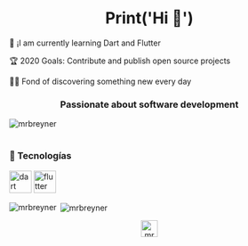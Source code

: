 <h1 align="center">Print('Hi 👋')</h1>

<p align="left">🐻 ¡I am currently learning Dart and Flutter</p>
<p align="left">🏆 2020 Goals: Contribute and publish open source projects</p>
<p align="left">👨‍💻 Fond of discovering something new every day</p>

<h3 align="center">Passionate about software development</h3>

<p align="left"> <img src="https://komarev.com/ghpvc/?username=mrbreyner" alt="mrbreyner" /></p>
<h1></h1>
<h3 align="left">🔧 Tecnologías</h3>


<p align="left"><img src="https://www.vectorlogo.zone/logos/dartlang/dartlang-icon.svg" alt="dart" width="40" height="40"/> <img src="https://www.vectorlogo.zone/logos/flutterio/flutterio-icon.svg" alt="flutter" width="40" height="40"/></p>

<p><img align="left" src="https://github-readme-stats.vercel.app/api/top-langs/?username=mrbreyner&layout=compact&hide=html" alt="mrbreyner" /></p>

<p>&nbsp;<img align="center" src="https://github-readme-stats.vercel.app/api?username=mrbreyner&show_icons=true" alt="mrbreyner" /></p>

<p align="center">
<a href="https://twitter.com/mrbreyner" target="blank"><img align="center" src="https://cdn.jsdelivr.net/npm/simple-icons@3.0.1/icons/twitter.svg" alt="mrbreyner" height="30" width="30" /></a>
</p>
